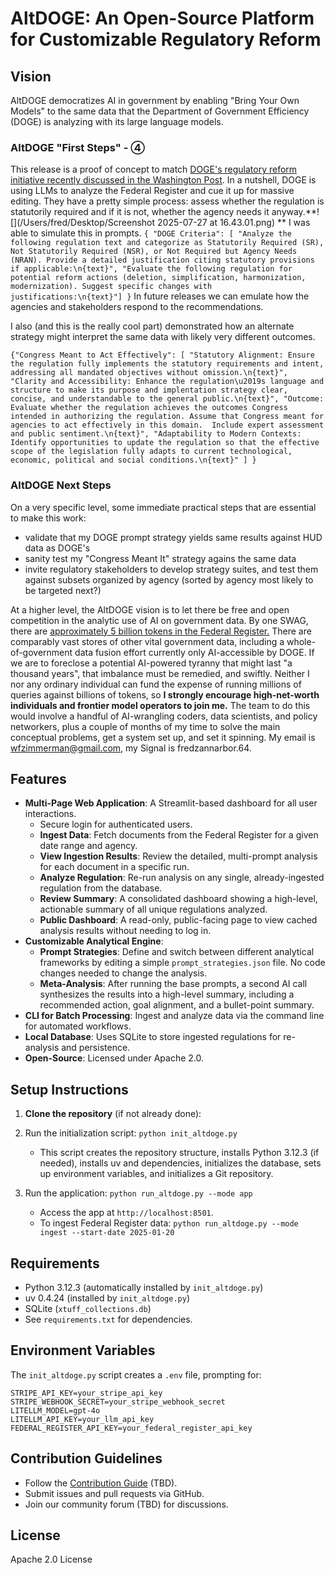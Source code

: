# AltDOGE: An Open-Source Platform for Customizable Regulatory Reform

## Vision
AltDOGE democratizes AI in government by enabling "Bring Your Own Models" to the same data that the Department of Government Efficiency (DOGE) is analyzing with its large language models.  

### AltDOGE "First Steps" - **④**

This release is a proof of concept to match [DOGE's regulatory reform initiative recently discussed in the Washington Post](https://wapo.st/45d5gqL).  In a nutshell, DOGE is using LLMs to analyze the Federal Register and cue it up for massive editing. They have a pretty simple process: assess whether the regulation is statutorily required and if it is not, whether the agency needs it anyway.**![](/Users/fred/Desktop/Screenshot 2025-07-27 at 16.43.01.png) **  I was able to simulate this in prompts.
`{
  "DOGE Criteria": [
    "Analyze the following regulation text and categorize as Statutorily Required (SR), Not Statutorily Required (NSR), or Not Required but Agency Needs (NRAN). Provide a detailed justification citing statutory provisions if applicable:\n{text}",
    "Evaluate the following regulation for potential reform actions (deletion, simplification, harmonization, modernization). Suggest specific changes with justifications:\n{text}"]
}`
In future releases we can emulate how the agencies and stakeholders respond to the recommendations.

I also (and this is the really cool part) demonstrated how an alternate strategy might interpret the same data with likely very different outcomes.

`{"Congress Meant to Act Effectively": [
    "Statutory Alignment: Ensure the regulation fully implements the statutory requirements and intent, addressing all mandated objectives without omission.\n{text}",
    "Clarity and Accessibility: Enhance the regulation\u2019s language and structure to make its purpose and implentation strategy clear, concise, and understandable to the general public.\n{text}",
    "Outcome: Evaluate whether the regulation achieves the outcomes Congress intended in authorizing the regulation. Assume that Congress meant for agencies to act effectively in this domain.  Include expert assessment and public sentiment.\n{text}",
    "Adaptability to Modern Contexts: Identify opportunities to update the regulation so that the effective scope of the legislation fully adapts to current technological, economic, political and social conditions.\n{text}"
  ]
}`

### AltDOGE Next Steps

On a very specific level, some immediate practical steps that are essential to make this work:

- validate that my DOGE prompt strategy yields same results against HUD data as DOGE's
- sanity test my "Congress Meant It" strategy agains the same data
- invite regulatory stakeholders to develop strategy suites, and test them against subsets organized by agency (sorted by agency most likely to be targeted next?)

At a higher level, the AltDOGE vision is to let there be free and open competition in the analytic use of AI on government data.  By one SWAG, there are [approximately 5 billion tokens in the Federal Register.](https://grok.com/share/bGVnYWN5_d7fce4c0-f3bd-4739-bb78-6be6a3626bfe) There are comparably vast stores of other vital government data, including a whole-of-government data fusion effort currently only AI-accessible by DOGE. If we are to foreclose a potential AI-powered tyranny that might last "a thousand years", that imbalance must be remedied, and swiftly.    Neither I nor any ordinary individual can fund the expense of running millions of queries against billions of tokens, so **I strongly encourage high-net-worth individuals and frontier model operators to join me.**  The team to do this would involve a handful of AI-wrangling coders, data scientists, and policy networkers, plus a couple of months of my time to solve the main conceptual problems, get a system set up, and set it spinning. My email is wfzimmerman@gmail.com, my Signal is fredzannarbor.64.

## Features
- **Multi-Page Web Application**: A Streamlit-based dashboard for all user interactions.
  - Secure login for authenticated users.
  - **Ingest Data**: Fetch documents from the Federal Register for a given date range and agency.
  - **View Ingestion Results**: Review the detailed, multi-prompt analysis for each document in a specific run.
  - **Analyze Regulation**: Re-run analysis on any single, already-ingested regulation from the database.
  - **Review Summary**: A consolidated dashboard showing a high-level, actionable summary of all unique regulations analyzed.
  - **Public Dashboard**: A read-only, public-facing page to view cached analysis results without needing to log in.
- **Customizable Analytical Engine**:
  - **Prompt Strategies**: Define and switch between different analytical frameworks by editing a simple `prompt_strategies.json` file. No code changes needed to change the analysis.
  - **Meta-Analysis**: After running the base prompts, a second AI call synthesizes the results into a high-level summary, including a recommended action, goal alignment, and a bullet-point summary.
- **CLI for Batch Processing**: Ingest and analyze data via the command line for automated workflows.
- **Local Database**: Uses SQLite to store ingested regulations for re-analysis and persistence.
- **Open-Source**: Licensed under Apache 2.0.

## Setup Instructions
1.  **Clone the repository** (if not already done):
    
2. Run the initialization script: `python init_altdoge.py`
   - This script creates the repository structure, installs Python 3.12.3 (if needed), installs uv and dependencies, initializes the database, sets up environment variables, and initializes a Git repository.
3. Run the application: `python run_altdoge.py --mode app`
   - Access the app at `http://localhost:8501`.
   - To ingest Federal Register data: `python run_altdoge.py --mode ingest --start-date 2025-01-20`

## Requirements
- Python 3.12.3 (automatically installed by `init_altdoge.py`)
- uv 0.4.24 (installed by `init_altdoge.py`)
- SQLite (`xtuff_collections.db`)
- See `requirements.txt` for dependencies.

## Environment Variables
The `init_altdoge.py` script creates a `.env` file, prompting for:
```
STRIPE_API_KEY=your_stripe_api_key
STRIPE_WEBHOOK_SECRET=your_stripe_webhook_secret
LITELLM_MODEL=gpt-4o
LITELLM_API_KEY=your_llm_api_key
FEDERAL_REGISTER_API_KEY=your_federal_register_api_key
```

## Contribution Guidelines
- Follow the [Contribution Guide](CONTRIBUTING.md) (TBD).
- Submit issues and pull requests via GitHub.
- Join our community forum (TBD) for discussions.

## License
Apache 2.0 License
